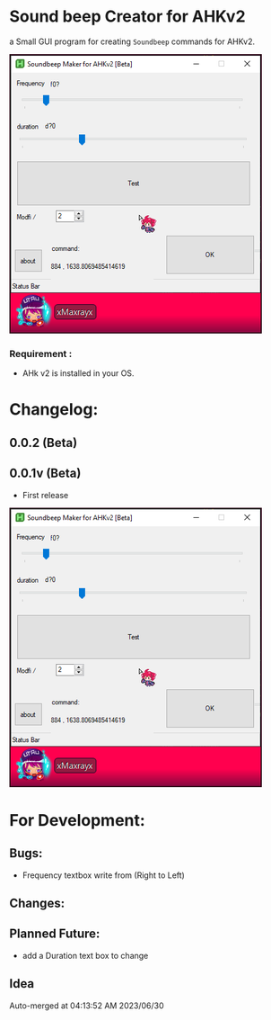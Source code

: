 # Sound beep Creator for AHKv2



a Small GUI program for creating `Soundbeep` commands for AHKv2.

![image-20230630035039532](./sub-readme/readme-data/image-20230630035039532.png)

### Requirement :

- AHk v2 is installed in your OS.

  
# Changelog:

##  0.0.2 (Beta)





## 0.0.1v (Beta)

- First release 

![image-20230630040116909](./sub-readme/readme-data/image-20230630040116909.png)

# For Development:

##  Bugs:

- Frequency textbox write from (Right to Left)

## Changes:



## Planned Future:

- add a Duration text box to change 

## Idea




Auto-merged at 04:13:52 AM 2023/06/30	

